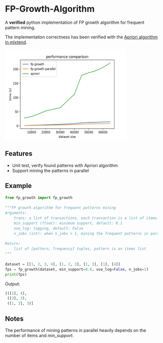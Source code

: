 # FP-Growth-Algorithm
A **verified** python implementation of FP growth algorithm for frequent pattern mining.

The implementation correctness has been verified with the [Apriori algorithm in mlxtend](http://rasbt.github.io/mlxtend/user_guide/frequent_patterns/apriori/).

<img src="fig/run_time.png" width="400" height="300" class="center">

## Features
- Unit test, verify found patterns with Apriori algorithm
- Support mining the patterns in parallel

## Example

```python
from fp_growth import fp_growth

"""FP growth algorithm for frequent patterns mining
Arguments:
    trans: a list of transactions, each transaction is a list of items
    min_support (float): minimum support, default: 0.1
    use_log: logging, default: False
    n_jobs (int): when n_jobs > 1, mining the frequent patterns in paralle. default: 1

Return:
    list of [pattern, frequency] tuples, pattern is an items list
"""

dataset = [[1, 2, 3, 4], [1, 2, 3], [1, 3], [1], [4]]
fps = fp_growth(dataset, min_support=0.6, use_log=False, n_jobs=1)
print(fps)
```
Output:
```python
[([1], 4), 
 ([3], 3), 
 ([1, 3], 3)]
```

## Notes
The performance of mining patterns in parallel heavily depends on the number of items and *min_support*.
